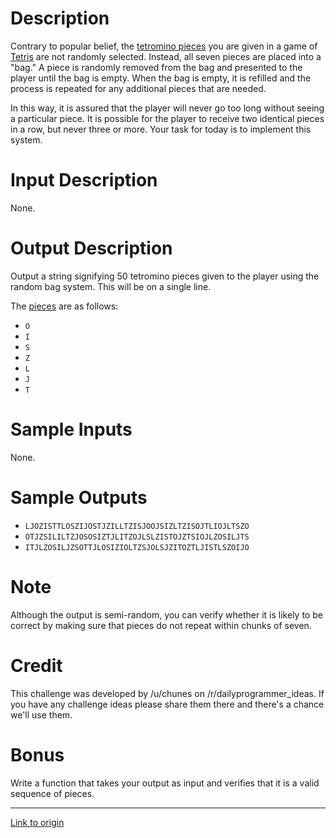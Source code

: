 # Description  

Contrary to popular belief, the [tetromino pieces](http://i.imgur.com/65G37Aq.png) you are given in a game of [Tetris](https://en.wikipedia.org/wiki/Tetris) are not randomly selected. Instead, all seven pieces are placed into a "bag." A piece is randomly removed from the bag and presented to the player until the bag is empty. When the bag is empty, it is refilled and the process is repeated for any additional pieces that are needed.  

In this way, it is assured that the player will never go too long without seeing a particular piece. It is possible for the player to receive two identical pieces in a row, but never three or more. Your task for today is to implement this system.  

# Input Description  

None.  

# Output Description  

Output a string signifying 50 tetromino pieces given to the player using the random bag system. This will be on a single line.

The [pieces](http://i.imgur.com/65G37Aq.png) are as follows:  

* `O`
* `I`
* `S`
* `Z`
* `L`
* `J`
* `T`  

# Sample Inputs  

None.  

# Sample Outputs  

* `LJOZISTTLOSZIJOSTJZILLTZISJOOJSIZLTZISOJTLIOJLTSZO`
* `OTJZSILILTZJOSOSIZTJLITZOJLSLZISTOJZTSIOJLZOSILJTS`
* `ITJLZOSILJZSOTTJLOSIZIOLTZSJOLSJZITOZTLJISTLSZOIJO`  

# Note  

Although the output is semi-random, you can verify whether it is likely to be correct by making sure that pieces do not repeat within chunks of seven.  

# Credit

This challenge was developed by /u/chunes on /r/dailyprogrammer_ideas. If you have any challenge ideas please share them there and there's a chance we'll use them.

# Bonus  

Write a function that takes your output as input and verifies that it is a valid sequence of pieces.

---

[Link to origin](https://www.reddit.com/r/dailyprogrammer/3ofsyb)
